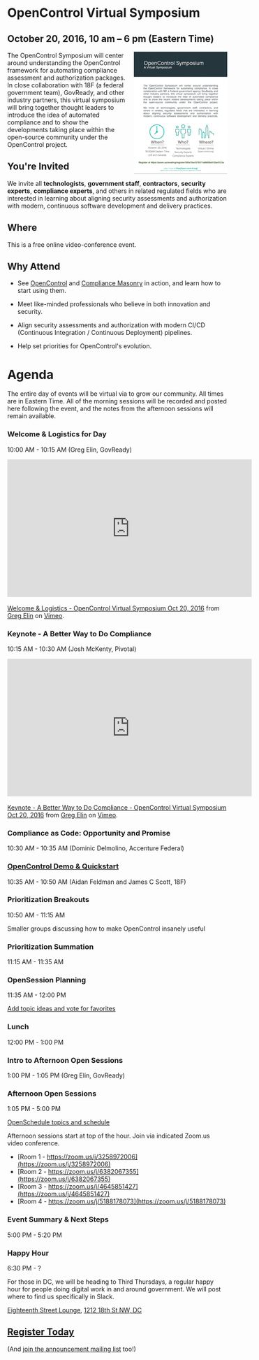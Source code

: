 # OpenControl Virtual Symposium
## October 20, 2016, 10 am – 6 pm (Eastern Time)

<a href="../img/opencontrol_symposium_flyer.pdf"><img style="float: right; margin-left: 15px;" src="../img/opencontrol_symposium_flyer_sm.png" alt="OpenControl Event Brochure Flyer" /></a>


The OpenControl Symposium will center around understanding
the OpenControl framework for automating compliance assessment and authorization packages. In close
collaboration with 18F (a federal government team), GovReady, and
other industry partners, this virtual symposium will bring together
thought leaders to introduce the idea of automated compliance
and to show the developments taking place within
the open-source community under the OpenControl project.

## You're Invited

We invite all **technologists**, **government staff**, **contractors**, **security experts**, **compliance experts**, and
others in related regulated fields who are interested in learning
about aligning security assessments and authorization with
modern, continuous software development and delivery practices.

## Where

This is a free online video-conference event.

## Why Attend

* See [OpenControl](https://github.com/opencontrol) and [Compliance Masonry](https://github.com/opencontrol/compliance-masonry) in action, and learn how to start using them.

* Meet like-minded professionals who believe in both innovation and security.

* Align security assessments and authorization with modern CI/CD (Continuous Integration / Continuous Deployment) pipelines.

* Help set priorities for OpenControl's evolution.

# Agenda

The entire day of events will be virtual via to grow our community. All times are in Eastern Time. All of the morning sessions will be recorded and posted here following the event, and the notes from the afternoon sessions will remain available.

### Welcome & Logistics for Day
10:00 AM - 10:15 AM (Greg Elin, GovReady)
<iframe src="https://player.vimeo.com/video/188768145" width="560" height="315" frameborder="0" webkitallowfullscreen mozallowfullscreen allowfullscreen></iframe>
<p><a href="https://vimeo.com/188768145">Welcome &amp; Logistics - OpenControl Virtual Symposium Oct 20, 2016</a> from <a href="https://vimeo.com/user55895176">Greg Elin</a> on <a href="https://vimeo.com">Vimeo</a>.</p>

### Keynote - A Better Way to Do Compliance
10:15 AM - 10:30 AM (Josh McKenty, Pivotal)
<iframe src="https://player.vimeo.com/video/188776778" width="560" height="315" frameborder="0" webkitallowfullscreen mozallowfullscreen allowfullscreen></iframe>
<p><a href="https://vimeo.com/188776778">Keynote - A Better Way to Do Compliance - OpenControl Virtual Symposium Oct 20, 2016</a> from <a href="https://vimeo.com/user55895176">Greg Elin</a> on <a href="https://vimeo.com">Vimeo</a>.</p>

### Compliance as Code: Opportunity and Promise
10:30 AM - 10:35 AM (Dominic Delmolino, Accenture Federal)

### [OpenControl Demo & Quickstart](https://speakerdeck.com/aidanfeldman/compliance-masonry-quickstart)
10:35 AM - 10:50 AM (Aidan Feldman and James C Scott, 18F)

### Prioritization Breakouts
10:50 AM - 11:15 AM

Smaller groups discussing how to make OpenControl insanely useful

### Prioritization Summation
11:15 AM - 11:35 AM

### OpenSession Planning
11:35 AM - 12:00 PM

[Add topic ideas and vote for favorites](https://docs.google.com/document/d/1DVadZKF2SERPULteyc_jEXvjq65oFYbF-JRZd-zY090/edit#)

### Lunch
12:00 PM - 1:00 PM

### Intro to Afternoon Open Sessions
1:00 PM - 1:05 PM (Greg Elin, GovReady)

### Afternoon Open Sessions
1:05 PM - 5:00 PM

[OpenSchedule topics and schedule](https://docs.google.com/document/d/1DVadZKF2SERPULteyc_jEXvjq65oFYbF-JRZd-zY090/edit#)

Afternoon sessions start at top of the hour. Join via indicated Zoom.us video conference.

* [Room 1 - https://zoom.us/j/3258972006](https://zoom.us/j/3258972006)
* [Room 2 - https://zoom.us/j/6382067355](https://zoom.us/j/6382067355)
* [Room 3 - https://zoom.us/j/4645851427](https://zoom.us/j/4645851427)
* [Room 4 - https://zoom.us/j/5188178073](https://zoom.us/j/5188178073)

### Event Summary & Next Steps
5:00 PM - 5:20 PM

### Happy Hour
6:30 PM - ?

For those in DC, we will be heading to Third Thursdays, a regular happy hour for people doing digital work in and around government. We will post where to find us specifically in Slack.

[Eighteenth Street Lounge](http://www.eighteenthstreetlounge.com/), [1212 18th St NW, DC](https://www.google.com/maps/place/Eighteenth+Street+Lounge/@38.9062117,-77.0419716,15z/data=!4m5!3m4!1s0x0:0xe2eeebf181e49255!8m2!3d38.9062117!4d-77.0419716)

## [Register Today](https://zoom.us/meeting/register/395a70acf379371a66858a512be5123a)

(And [join the announcement mailing list](http://eepurl.com/cg0ZE1) too!)
